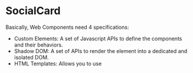 # SocialCard

Basically, Web Components need 4 specifications:

- Custom Elements: A set of Javascript APIs to define the components and their behaviors.
- Shadow DOM: A set of APIs to render the element into a dedicated and isolated DOM.
- HTML Templates: Allows you to use <template> and <slot> tags to define a portion of HTML to reuse in which slots could be filled with variable content.
- ES Modules: A specification to import and use Javascript Modules to create an agnostic modular approach.

Reference: https://dev.to/entando/using-angular-to-create-a-micro-frontend-5fci
